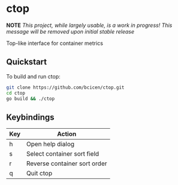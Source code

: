 # ctop

**NOTE** *This project, while largely usable, is a work in progress! This message will be removed upon initial stable release*

Top-like interface for container metrics

## Quickstart

To build and run ctop:
```bash
git clone https://github.com/bcicen/ctop.git
cd ctop
go build && ./ctop
```

## Keybindings

Key | Action
--- | ---
h | Open help dialog
s | Select container sort field
r | Reverse container sort order
q |  Quit ctop
